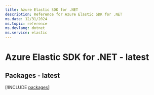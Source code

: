 ```yaml
---
title: Azure Elastic SDK for .NET
description: Reference for Azure Elastic SDK for .NET
ms.date: 12/31/2024
ms.topic: reference
ms.devlang: dotnet
ms.service: elastic
---
```

# Azure Elastic SDK for .NET - latest
## Packages - latest
[!INCLUDE [packages](elastic-index.md)]